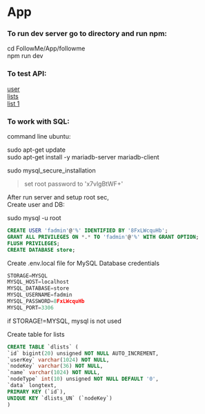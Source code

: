 # App

### To run dev server go to directory and run npm:

cd FollowMe/App/followme  
npm run dev

### To test API:

[user](http://localhost:3000/api/users/1)  
[lists](http://localhost:3000/api/lists/1)  
[list 1](http://localhost:3000/api/lists/1/1)

### To work with SQL:  

command line ubuntu:  

sudo apt-get update  
sudo apt-get install -y mariadb-server mariadb-client  

sudo mysql_secure_installation  
> set root password to 'x7vlgBtWF+'  

After run server and setup root sec,  
Create user and DB:  

sudo mysql -u root

```sql  
CREATE USER 'fadmin'@'%' IDENTIFIED BY '8FxLWcquHb';  
GRANT ALL PRIVILEGES ON *.* TO 'fadmin'@'%' WITH GRANT OPTION;  
FLUSH PRIVILEGES;  
CREATE DATABASE store;  
```

Create .env.local file for MySQL Database credentials

```typescript  
STORAGE=MYSQL
MYSQL_HOST=localhost  
MYSQL_DATABASE=store  
MYSQL_USERNAME=fadmin  
MYSQL_PASSWORD=8FxLWcquHb  
MYSQL_PORT=3306  
```  
 
if STORAGE!=MYSQL, mysql is not used 

Create table for lists

```sql  
CREATE TABLE `dlists` (
`id` bigint(20) unsigned NOT NULL AUTO_INCREMENT,
`userKey` varchar(1024) NOT NULL,
`nodeKey` varchar(36) NOT NULL,
`name` varchar(1024) NOT NULL,
`nodeType` int(10) unsigned NOT NULL DEFAULT '0',
`data` longtext,
PRIMARY KEY (`id`),
UNIQUE KEY `dlists_UN` (`nodeKey`)
)
```  
